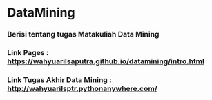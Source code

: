# DataMining
### Berisi tentang tugas Matakuliah Data Mining
### Link Pages : https://wahyuarilsaputra.github.io/datamining/intro.html
### Link Tugas Akhir Data Mining : http://wahyuarilsptr.pythonanywhere.com/
